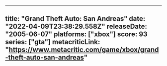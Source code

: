 
---
title: "Grand Theft Auto: San Andreas"
date: "2022-04-09T23:38:29.558Z"
releaseDate: "2005-06-07"
platforms: ["xbox"]
score: 93
series: ["gta"]
metacriticLink: "https://www.metacritic.com/game/xbox/grand-theft-auto-san-andreas"
---
